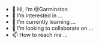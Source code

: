 - 👋 Hi, I’m @Garminston
- 👀 I’m interested in ...
- 🌱 I’m currently learning ...
- 💞️ I’m looking to collaborate on ...
- 📫 How to reach me ...

<!---
Garminston/Garminston is a ✨ special ✨ repository because its `README.md` (this file) appears on your GitHub profile.
You can click the Preview link to take a look at your changes. XD
Edit from Hostek! 🙂
--->
